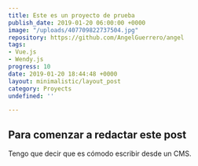 ```yaml
---
title: Este es un proyecto de prueba
publish_date: 2019-01-20 06:00:00 +0000
image: "/uploads/407709822737504.jpg"
repository: https://github.com/AngelGuerrero/angel
tags:
- Vue.js
- Wendy.js
progress: 10
date: 2019-01-20 18:44:48 +0000
layout: minimalistic/layout_post
category: Proyects
undefined: ''

---
```

## Para comenzar a redactar este post

Tengo que decir que es cómodo escribir desde un CMS.